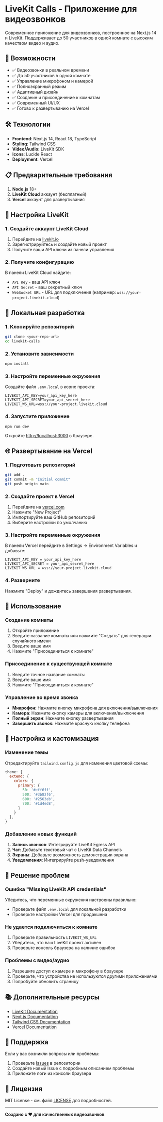 # LiveKit Calls - Приложение для видеозвонков

Современное приложение для видеозвонков, построенное на Next.js 14 и LiveKit. Поддерживает до 50 участников в одной комнате с высоким качеством видео и аудио.

## 🚀 Возможности

- ✅ Видеозвонки в реальном времени
- ✅ До 50 участников в одной комнате
- ✅ Управление микрофоном и камерой
- ✅ Полноэкранный режим
- ✅ Адаптивный дизайн
- ✅ Создание и присоединение к комнатам
- ✅ Современный UI/UX
- ✅ Готово к развертыванию на Vercel

## 🛠 Технологии

- **Frontend**: Next.js 14, React 18, TypeScript
- **Styling**: Tailwind CSS
- **Video/Audio**: LiveKit SDK
- **Icons**: Lucide React
- **Deployment**: Vercel

## 📋 Предварительные требования

1. **Node.js** 18+ 
2. **LiveKit Cloud** аккаунт (бесплатный)
3. **Vercel** аккаунт для развертывания

## 🔧 Настройка LiveKit

### 1. Создайте аккаунт LiveKit Cloud

1. Перейдите на [livekit.io](https://livekit.io)
2. Зарегистрируйтесь и создайте новый проект
3. Получите ваши API ключи из панели управления

### 2. Получите конфигурацию

В панели LiveKit Cloud найдите:
- `API Key` - ваш API ключ
- `API Secret` - ваш секретный ключ  
- `WebSocket URL` - URL для подключения (например: `wss://your-project.livekit.cloud`)

## 🚀 Локальная разработка

### 1. Клонируйте репозиторий

```bash
git clone <your-repo-url>
cd livekit-calls
```

### 2. Установите зависимости

```bash
npm install
```

### 3. Настройте переменные окружения

Создайте файл `.env.local` в корне проекта:

```env
LIVEKIT_API_KEY=your_api_key_here
LIVEKIT_API_SECRET=your_api_secret_here
LIVEKIT_WS_URL=wss://your-project.livekit.cloud
```

### 4. Запустите приложение

```bash
npm run dev
```

Откройте [http://localhost:3000](http://localhost:3000) в браузере.

## 🌐 Развертывание на Vercel

### 1. Подготовьте репозиторий

```bash
git add .
git commit -m "Initial commit"
git push origin main
```

### 2. Создайте проект в Vercel

1. Перейдите на [vercel.com](https://vercel.com)
2. Нажмите "New Project"
3. Импортируйте ваш GitHub репозиторий
4. Выберите настройки по умолчанию

### 3. Настройте переменные окружения

В панели Vercel перейдите в Settings → Environment Variables и добавьте:

```
LIVEKIT_API_KEY = your_api_key_here
LIVEKIT_API_SECRET = your_api_secret_here  
LIVEKIT_WS_URL = wss://your-project.livekit.cloud
```

### 4. Разверните

Нажмите "Deploy" и дождитесь завершения развертывания.

## 📱 Использование

### Создание комнаты

1. Откройте приложение
2. Введите название комнаты или нажмите "Создать" для генерации случайного имени
3. Введите ваше имя
4. Нажмите "Присоединиться к комнате"

### Присоединение к существующей комнате

1. Введите точное название комнаты
2. Введите ваше имя
3. Нажмите "Присоединиться к комнате"

### Управление во время звонка

- **Микрофон**: Нажмите кнопку микрофона для включения/выключения
- **Камера**: Нажмите кнопку камеры для включения/выключения
- **Полный экран**: Нажмите кнопку развертывания
- **Завершить звонок**: Нажмите красную кнопку телефона

## 🔧 Настройка и кастомизация

### Изменение темы

Отредактируйте `tailwind.config.js` для изменения цветовой схемы:

```javascript
theme: {
  extend: {
    colors: {
      primary: {
        50: '#eff6ff',
        500: '#3b82f6',
        600: '#2563eb',
        700: '#1d4ed8',
      }
    }
  },
}
```

### Добавление новых функций

1. **Запись звонков**: Интегрируйте LiveKit Egress API
2. **Чат**: Добавьте текстовый чат с LiveKit Data Channels
3. **Экраны**: Добавьте возможность демонстрации экрана
4. **Уведомления**: Интегрируйте push-уведомления

## 🐛 Решение проблем

### Ошибка "Missing LiveKit API credentials"

Убедитесь, что переменные окружения настроены правильно:
- Проверьте файл `.env.local` для локальной разработки
- Проверьте настройки Vercel для продакшена

### Не удается подключиться к комнате

1. Проверьте правильность `LIVEKIT_WS_URL`
2. Убедитесь, что ваш LiveKit проект активен
3. Проверьте консоль браузера на наличие ошибок

### Проблемы с видео/аудио

1. Разрешите доступ к камере и микрофону в браузере
2. Проверьте, что устройства не используются другими приложениями
3. Попробуйте обновить страницу

## 📚 Дополнительные ресурсы

- [LiveKit Documentation](https://docs.livekit.io/)
- [Next.js Documentation](https://nextjs.org/docs)
- [Tailwind CSS Documentation](https://tailwindcss.com/docs)
- [Vercel Documentation](https://vercel.com/docs)

## 🤝 Поддержка

Если у вас возникли вопросы или проблемы:

1. Проверьте [Issues](https://github.com/your-repo/issues) в репозитории
2. Создайте новый Issue с подробным описанием проблемы
3. Приложите логи из консоли браузера

## 📄 Лицензия

MIT License - см. файл [LICENSE](LICENSE) для подробностей.

---

**Создано с ❤️ для качественных видеозвонков**

